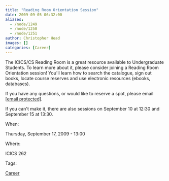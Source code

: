 ```yaml
---
title: "Reading Room Orientation Session"
date: 2009-09-05 06:32:00
aliases:
  - /node/1249
  - /node/1250
  - /node/1251
author: Christopher Head
images: []
categories: [Career]
---
```


The ICICS/CS Reading Room is a great resource available to Undergraduate Students. To learn more about it, please consider joining a Reading Room Orientation session! You'll learn how to search the catalogue, sign out books, locate course reserves and use electronic resources (ebooks, databases).

If you have any questions, or would like to reserve a spot, please email [\[email protected\]](/cdn-cgi/l/email-protection#a7d5c3c9c0d5c8c8cae7c4d489d2c5c489c4c6).

If you can't make it, there are also sessions on September 10 at 12:30 and September 15 at 13:30.

When: 

Thursday, September 17, 2009 - 13:00

Where: 

ICICS 262

Tags: 

[Career](/career)

